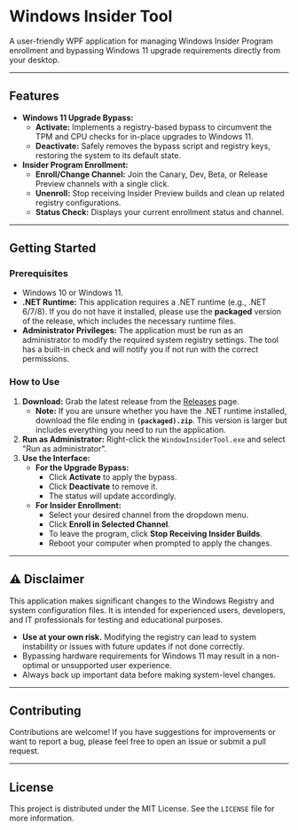 # Windows Insider Tool

A user-friendly WPF application for managing Windows Insider Program enrollment and bypassing Windows 11 upgrade requirements directly from your desktop.

---

## Features
* **Windows 11 Upgrade Bypass:**
    * **Activate:** Implements a registry-based bypass to circumvent the TPM and CPU checks for in-place upgrades to Windows 11.
    * **Deactivate:** Safely removes the bypass script and registry keys, restoring the system to its default state.
* **Insider Program Enrollment:**
    * **Enroll/Change Channel:** Join the Canary, Dev, Beta, or Release Preview channels with a single click.
    * **Unenroll:** Stop receiving Insider Preview builds and clean up related registry configurations.
    * **Status Check:** Displays your current enrollment status and channel.
---

## Getting Started

### Prerequisites

* Windows 10 or Windows 11.
* **.NET Runtime:** This application requires a .NET runtime (e.g., .NET 6/7/8). If you do not have it installed, please use the **packaged** version of the release, which includes the necessary runtime files.
* **Administrator Privileges:** The application must be run as an administrator to modify the required system registry settings. The tool has a built-in check and will notify you if not run with the correct permissions.

### How to Use

1.  **Download:** Grab the latest release from the [Releases](https://github.com/phalchanouksa/WindowsInsiderTools/releases) page.
    * **Note:** If you are unsure whether you have the .NET runtime installed, download the file ending in **`(packaged).zip`**. This version is larger but includes everything you need to run the application.
2.  **Run as Administrator:** Right-click the `WindowInsiderTool.exe` and select "Run as administrator".
3.  **Use the Interface:**
    * **For the Upgrade Bypass:**
        * Click **Activate** to apply the bypass.
        * Click **Deactivate** to remove it.
        * The status will update accordingly.
    * **For Insider Enrollment:**
        * Select your desired channel from the dropdown menu.
        * Click **Enroll in Selected Channel**.
        * To leave the program, click **Stop Receiving Insider Builds**.
        * Reboot your computer when prompted to apply the changes.

---

## ⚠️ Disclaimer

This application makes significant changes to the Windows Registry and system configuration files. It is intended for experienced users, developers, and IT professionals for testing and educational purposes.

* **Use at your own risk.** Modifying the registry can lead to system instability or issues with future updates if not done correctly.
* Bypassing hardware requirements for Windows 11 may result in a non-optimal or unsupported user experience.
* Always back up important data before making system-level changes.

---

## Contributing

Contributions are welcome! If you have suggestions for improvements or want to report a bug, please feel free to open an issue or submit a pull request.

---

## License

This project is distributed under the MIT License. See the `LICENSE` file for more information.
